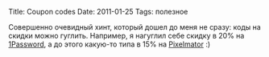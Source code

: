 Title: Coupon codes
Date: 2011-01-25
Tags: полезное

<div class="text"><p>Совершенно очевидный хинт, который дошел до меня не сразу: коды на скидки можно гуглить. Например, я нагуглил себе скидку в 20% на <a href="http://www.1password.com">1Password</a>, а до этого какую-то типа в 15% на <a href="http://www.pixelmator.com/">Pixelmator</a> :)</p></div>
